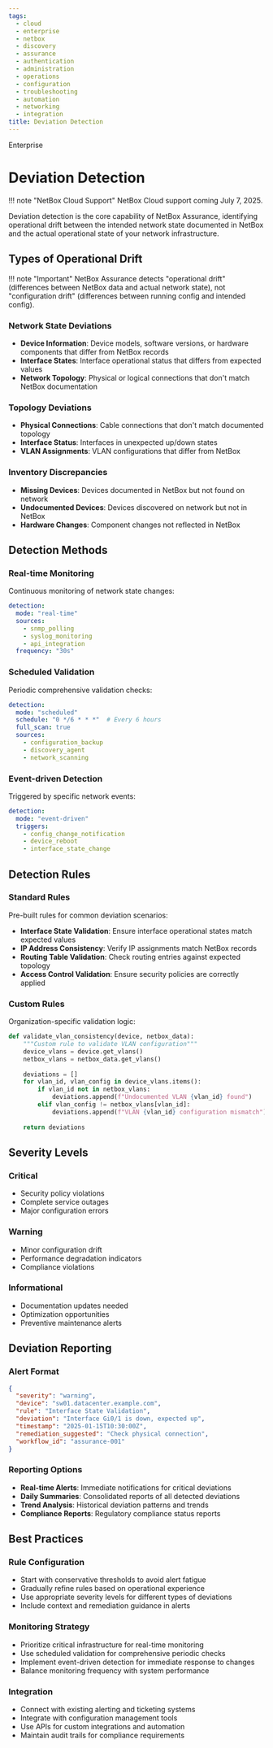 ```yaml
---
tags:
  - cloud
  - enterprise
  - netbox
  - discovery
  - assurance
  - authentication
  - administration
  - operations
  - configuration
  - troubleshooting
  - automation
  - networking
  - integration
title: Deviation Detection
---
```

<span class="pill pill-enterprise">Enterprise</span>

# Deviation Detection

!!! note "NetBox Cloud Support"
    NetBox Cloud support coming July 7, 2025.

Deviation detection is the core capability of NetBox Assurance, identifying operational drift between the intended network state documented in NetBox and the actual operational state of your network infrastructure.

## Types of Operational Drift

!!! note "Important"
    NetBox Assurance detects "operational drift" (differences between NetBox data and actual network state), not "configuration drift" (differences between running config and intended config).

### Network State Deviations
- **Device Information**: Device models, software versions, or hardware components that differ from NetBox records
- **Interface States**: Interface operational status that differs from expected values
- **Network Topology**: Physical or logical connections that don't match NetBox documentation

### Topology Deviations
- **Physical Connections**: Cable connections that don't match documented topology
- **Interface Status**: Interfaces in unexpected up/down states
- **VLAN Assignments**: VLAN configurations that differ from NetBox

### Inventory Discrepancies
- **Missing Devices**: Devices documented in NetBox but not found on network
- **Undocumented Devices**: Devices discovered on network but not in NetBox
- **Hardware Changes**: Component changes not reflected in NetBox

## Detection Methods

### Real-time Monitoring
Continuous monitoring of network state changes:

```yaml
detection:
  mode: "real-time"
  sources:
    - snmp_polling
    - syslog_monitoring
    - api_integration
  frequency: "30s"
```

### Scheduled Validation
Periodic comprehensive validation checks:

```yaml
detection:
  mode: "scheduled"
  schedule: "0 */6 * * *"  # Every 6 hours
  full_scan: true
  sources:
    - configuration_backup
    - discovery_agent
    - network_scanning
```

### Event-driven Detection
Triggered by specific network events:

```yaml
detection:
  mode: "event-driven"
  triggers:
    - config_change_notification
    - device_reboot
    - interface_state_change
```

## Detection Rules

### Standard Rules
Pre-built rules for common deviation scenarios:

- **Interface State Validation**: Ensure interface operational states match expected values
- **IP Address Consistency**: Verify IP assignments match NetBox records
- **Routing Table Validation**: Check routing entries against expected topology
- **Access Control Validation**: Ensure security policies are correctly applied

### Custom Rules
Organization-specific validation logic:

```python
def validate_vlan_consistency(device, netbox_data):
    """Custom rule to validate VLAN configuration"""
    device_vlans = device.get_vlans()
    netbox_vlans = netbox_data.get_vlans()
    
    deviations = []
    for vlan_id, vlan_config in device_vlans.items():
        if vlan_id not in netbox_vlans:
            deviations.append(f"Undocumented VLAN {vlan_id} found")
        elif vlan_config != netbox_vlans[vlan_id]:
            deviations.append(f"VLAN {vlan_id} configuration mismatch")
    
    return deviations
```

## Severity Levels

### Critical
- Security policy violations
- Complete service outages
- Major configuration errors

### Warning
- Minor configuration drift
- Performance degradation indicators
- Compliance violations

### Informational
- Documentation updates needed
- Optimization opportunities
- Preventive maintenance alerts

## Deviation Reporting

### Alert Format
```json
{
  "severity": "warning",
  "device": "sw01.datacenter.example.com",
  "rule": "Interface State Validation",
  "deviation": "Interface Gi0/1 is down, expected up",
  "timestamp": "2025-01-15T10:30:00Z",
  "remediation_suggested": "Check physical connection",
  "workflow_id": "assurance-001"
}
```

### Reporting Options
- **Real-time Alerts**: Immediate notifications for critical deviations
- **Daily Summaries**: Consolidated reports of all detected deviations
- **Trend Analysis**: Historical deviation patterns and trends
- **Compliance Reports**: Regulatory compliance status reports

## Best Practices

### Rule Configuration
- Start with conservative thresholds to avoid alert fatigue
- Gradually refine rules based on operational experience
- Use appropriate severity levels for different types of deviations
- Include context and remediation guidance in alerts

### Monitoring Strategy
- Prioritize critical infrastructure for real-time monitoring
- Use scheduled validation for comprehensive periodic checks
- Implement event-driven detection for immediate response to changes
- Balance monitoring frequency with system performance

### Integration
- Connect with existing alerting and ticketing systems
- Integrate with configuration management tools
- Use APIs for custom integrations and automation
- Maintain audit trails for compliance requirements 
